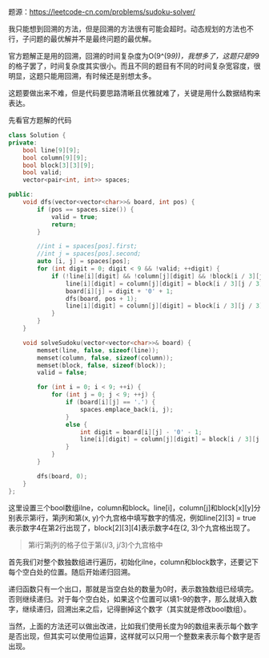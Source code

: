 题源：https://leetcode-cn.com/problems/sudoku-solver/

我只能想到回溯的方法，但是回溯的方法很有可能会超时。动态规划的方法也不行，子问题的最优解并不是最终问题的最优解。

官方题解正是用的回溯，回溯的时间复杂度为O(9^(9*9))，我想多了，这题只是9*9的格子罢了，时间复杂度其实很小。而且不同的题目有不同的时间复杂宽容度，很明显，这题只能用回溯，有时候还是别想太多。

这题要做出来不难，但是代码要思路清晰且优雅就难了，关键是用什么数据结构来表达。

先看官方题解的代码

```c++
class Solution {
private:
    bool line[9][9];
    bool column[9][9];
    bool block[3][3][9];
    bool valid;
    vector<pair<int, int>> spaces;

public:
    void dfs(vector<vector<char>>& board, int pos) {
        if (pos == spaces.size()) {
            valid = true;
            return;
        }

        //int i = spaces[pos].first;
        //int j = spaces[pos].second;
        auto [i, j] = spaces[pos];
        for (int digit = 0; digit < 9 && !valid; ++digit) {
            if (!line[i][digit] && !column[j][digit] && !block[i / 3][j / 3][digit]) {
                line[i][digit] = column[j][digit] = block[i / 3][j / 3][digit] = true;
                board[i][j] = digit + '0' + 1;
                dfs(board, pos + 1);
                line[i][digit] = column[j][digit] = block[i / 3][j / 3][digit] = false;
            }
        }
    }

    void solveSudoku(vector<vector<char>>& board) {
        memset(line, false, sizeof(line));
        memset(column, false, sizeof(column));
        memset(block, false, sizeof(block));
        valid = false;

        for (int i = 0; i < 9; ++i) {
            for (int j = 0; j < 9; ++j) {
                if (board[i][j] == '.') {
                    spaces.emplace_back(i, j);
                }
                else {
                    int digit = board[i][j] - '0' - 1;
                    line[i][digit] = column[j][digit] = block[i / 3][j / 3][digit] = true;
                }
            }
        }

        dfs(board, 0);
    }
};
```

这里设置三个bool数组ilne，column和block。line[i]，column[j]和block[x]\[y]分别表示第i行，第j列和第(x, y)个九宫格中填写数字的情况，例如line[2]\[3] = true表示数字4在第2行出现了，block[2]\[3][4]表示数字4在(2, 3)个九宫格出现了。

> 第i行第j列的格子位于第(i/3, j/3)个九宫格中
>

首先我们对整个数独数组进行遍历，初始化ilne，column和block数字，还要记下每个空白处的位置。随后开始递归回溯。

递归函数只有一个出口，那就是当空白处的数量为0时，表示数独数组已经填完。否则继续递归。对于每个空白处，如果这个位置可以填1-9的数字，那么就填入数字，继续递归，回溯出来之后，记得删掉这个数字（其实就是修改bool数组）。

当然，上面的方法还可以做出改进，比如我们使用长度为9的数组来表示每个数字是否出现，但其实可以使用位运算，这样就可以只用一个整数来表示每个数字是否出现。
